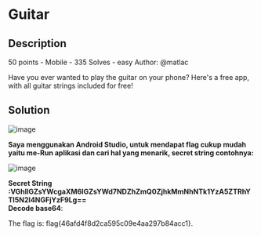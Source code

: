 # Guitar
## Description
50 points - Mobile - 335 Solves - easy
Author: @matlac

Have you ever wanted to play the guitar on your phone? Here's a free app, with all guitar strings included for free!

## Solution

![image](https://github.com/aldisakti2/Writeup/assets/106227122/0513c6a7-39ba-4125-b89c-14c7d99e9e43)

**Saya menggunakan Android Studio, untuk mendapat flag cukup mudah yaitu me-Run aplikasi dan cari hal yang menarik, secret string contohnya:**

![image](https://github.com/aldisakti2/Writeup/assets/106227122/71562588-1000-462c-ac3a-46a63898fd71)


**Secret String :VGhlIGZsYWcgaXM6IGZsYWd7NDZhZmQ0ZjhkMmNhNTk1YzA5ZTRhYTI5N2I4NGFjYzF9Lg==**																																																						
**Decode base64**:

The flag is: flag{46afd4f8d2ca595c09e4aa297b84acc1}.
